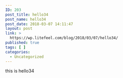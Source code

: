 ```yaml
---
ID: 203
post_title: hello34
post_name: hello34
post_date: 2018-03-07 14:11:47
layout: post
link: >
  https://wp.litefeel.com/blog/2018/03/07/hello34/
published: true
tags: [ ]
categories:
  - Uncategorized
---
```

this is hello34
